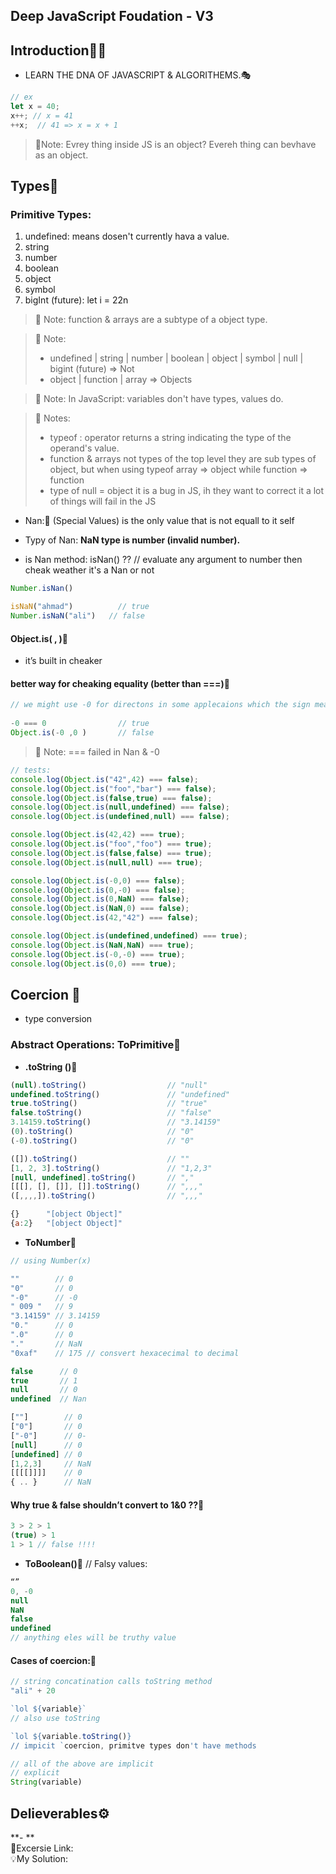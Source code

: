## Deep JavaScript Foudation - V3
## Introduction:tokyo_tower::rainbow:

- LEARN THE DNA OF JAVASCRIPT & ALGORITHEMS.:performing_arts:
```js
// ex
let x = 40;
x++; // x = 41 
++x;  // 41 => x = x + 1
```
> 💌Note: Evrey thing inside JS is an object? Evereh thing can bevhave as an object.

## Types:tokyo_tower:
### Primitive Types:
1. undefined: means dosen't currently hava a value.
2. string
3. number
4. boolean
5. object
6. symbol
7. bigInt (future): let i = 22n
> 💌 Note: function & arrays are a subtype of a object type.

> 💌 Note:
>- undefined | string | number | boolean | object | symbol | null | bigint (future) => Not
>- object | function | array => Objects

> 💌 Note:
> In JavaScript: variables don't have types, values do.

> 💌 Notes:
>- typeof : operator returns a string indicating the type of the operand's value.
>- function & arrays not types of the top level they are sub types of object, but when using typeof array ⇒ object while function ⇒ function
>- type of null = object it is a bug in JS, ih they want to correct it a lot of things will fail in the JS

- Nan::rainbow:
(Special Values) is the only value that is not equall to it self

- Typy of Nan: **NaN type is number (invalid number).**

- is Nan method: isNan() ?? 
// evaluate any argument to number then cheak weather it's a Nan or not

```js
Number.isNan()

isNaN("ahmad")          // true
Number.isNaN("ali")   // false
```

#### Object.is( , ):rainbow:
- it’s built in cheaker

#### better way for cheaking equality (better than ===):rainbow:

```js
// we might use -0 for directons in some applecaions which the sign means direct.
 
-0 === 0                // true
Object.is(-0 ,0 )       // false
```

>💌 Note:
=== failed in Nan & -0

```js
// tests:
console.log(Object.is("42",42) === false);
console.log(Object.is("foo","bar") === false);
console.log(Object.is(false,true) === false);
console.log(Object.is(null,undefined) === false);
console.log(Object.is(undefined,null) === false);

console.log(Object.is(42,42) === true);
console.log(Object.is("foo","foo") === true);
console.log(Object.is(false,false) === true);
console.log(Object.is(null,null) === true);

console.log(Object.is(-0,0) === false);
console.log(Object.is(0,-0) === false);
console.log(Object.is(0,NaN) === false);
console.log(Object.is(NaN,0) === false);
console.log(Object.is(42,"42") === false);

console.log(Object.is(undefined,undefined) === true);
console.log(Object.is(NaN,NaN) === true);
console.log(Object.is(-0,-0) === true);
console.log(Object.is(0,0) === true);

```

## Coercion :rainbow:
- type conversion

### Abstract Operations: ToPrimitive:rainbow:
- **.toString ()**:rainbow:
```js
(null).toString()                  // "null"
undefined.toString()               // "undefined"
true.toString()                    // "true"
false.toString()                   // "false"
3.14159.toString()                 // "3.14159"
(0).toString()                     // "0"
(-0).toString()                    // "0"

([]).toString()                    // ""
[1, 2, 3].toString()               // "1,2,3"
[null, undefined].toString()       // ","
[[[], [], []], []].toString()      // ",,,"
([,,,,]).toString()                // ",,,"

{}      "[object Object]"
{a:2}   "[object Object]"
```

- **ToNumber**:rainbow:
```js
// using Number(x)

""        // 0
"0"       // 0
"-0"      // -0
" 009 "   // 9
"3.14159" // 3.14159
"0."      // 0
".0"      // 0
"."       // NaN
"0xaf"    // 175 // consvert hexacecimal to decimal

false      // 0
true       // 1
null       // 0
undefined  // Nan

[""]        // 0
["0"]       // 0
["-0"]      // 0-
[null]      // 0
[undefined] // 0
[1,2,3]     // NaN
[[[[]]]]    // 0
{ .. }      // NaN
```

#### Why true & false shouldn’t convert to 1&0 ??:rainbow:
```js
3 > 2 > 1
(true) > 1
1 > 1 // false !!!!
```
- **ToBoolean()**:rainbow:
// Falsy values:
```js
“”
0, -0
null
NaN
false
undefined
// anything eles will be truthy value
```
#### Cases of coercion::rainbow: 
```js
// string concatination calls toString method
"ali" + 20

`lol ${variable}`
// also use toString

`lol ${variable.toString()}
// impicit `coercion, primitve types don't have methods

// all of the above are implicit
// explicit 
String(variable)
```
## Delieverables⚙️
**- **<br/>
🎃Excersie Link: <br/>
💡My Solution: <br/>
```js


```
